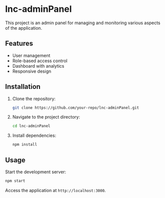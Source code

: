 # lnc-adminPanel

This project is an admin panel for managing and monitoring various aspects of the application.

## Features

- User management
- Role-based access control
- Dashboard with analytics
- Responsive design

## Installation

1. Clone the repository:
   ```bash
   git clone https://github.com/your-repo/lnc-adminPanel.git
   ```
2. Navigate to the project directory:
   ```bash
   cd lnc-adminPanel
   ```
3. Install dependencies:
   ```bash
   npm install
   ```

## Usage

Start the development server:

```bash
npm start
```

Access the application at `http://localhost:3000`.
